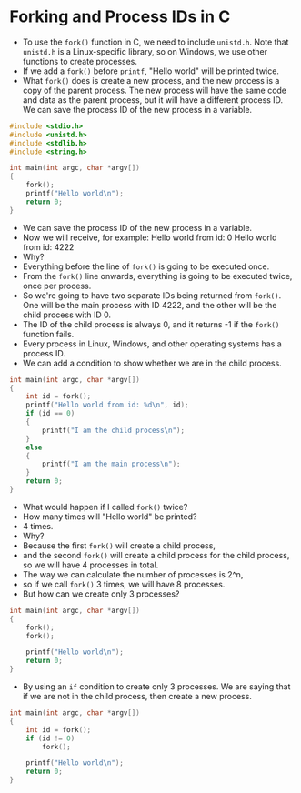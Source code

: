 # Forking and Process IDs in C

- To use the `fork()` function in C, we need to include `unistd.h`. Note that `unistd.h` is a Linux-specific library, so on Windows, we use other functions to create processes.
- If we add a `fork()` before `printf`, "Hello world" will be printed twice.
- What `fork()` does is create a new process, and the new process is a copy of the parent process. The new process will have the same code and data as the parent process, but it will have a different process ID. We can save the process ID of the new process in a variable.

```c
#include <stdio.h>
#include <unistd.h>
#include <stdlib.h>
#include <string.h>

int main(int argc, char *argv[])
{
    fork();
    printf("Hello world\n");
    return 0;
}
```

- We can save the process ID of the new process in a variable.
- Now we will receive, for example:
    Hello world from id: 0
    Hello world from id: 4222
- Why?
- Everything before the line of `fork()` is going to be executed once.
- From the `fork()` line onwards, everything is going to be executed twice, once per process.
- So we're going to have two separate IDs being returned from `fork()`. One will be the main process with ID 4222, and the other will be the child process with ID 0.
- The ID of the child process is always 0, and it returns -1 if the `fork()` function fails.
- Every process in Linux, Windows, and other operating systems has a process ID.
- We can add a condition to show whether we are in the child process.

```c
int main(int argc, char *argv[])
{
    int id = fork();
    printf("Hello world from id: %d\n", id);
    if (id == 0)
    {
        printf("I am the child process\n");
    }
    else
    {
        printf("I am the main process\n");
    }
    return 0;
}
```

- What would happen if I called `fork()` twice?
- How many times will "Hello world" be printed?
- 4 times.
- Why?
- Because the first `fork()` will create a child process,
- and the second `fork()` will create a child process for the child process, so we will have 4 processes in total.
- The way we can calculate the number of processes is 2^n,
- so if we call `fork()` 3 times, we will have 8 processes.
- But how can we create only 3 processes?

```c
int main(int argc, char *argv[])
{
    fork();
    fork();

    printf("Hello world\n");
    return 0;
}
```

- By using an `if` condition to create only 3 processes. We are saying that if we are not in the child process, then create a new process.

```c
int main(int argc, char *argv[])
{
    int id = fork();
    if (id != 0)
        fork();

    printf("Hello world\n");
    return 0;
}
```